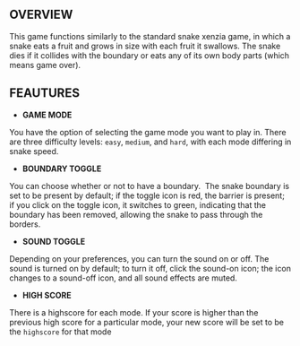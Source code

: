 ## OVERVIEW

This game functions similarly to the standard snake xenzia game, in which a snake eats a fruit and grows in size with each fruit it swallows. The snake dies if it collides with the boundary or eats any of its own body parts (which means game over).



## FEAUTURES
- **GAME MODE**

You have the option of selecting the game mode you want to play in. There are three difficulty levels: `easy`, `medium`, and `hard`, with each mode differing in snake speed.

- **BOUNDARY TOGGLE**

 You can choose whether or not to have a boundary.  The snake boundary is set to be present by default; if the toggle icon is red, the barrier is present; if you click on the toggle icon, it switches to green, indicating that the boundary has been removed, allowing the snake to pass through the borders.
 
- **SOUND TOGGLE**

 Depending on your preferences, you can turn the sound on or off. The sound is turned on by default; to turn it off, click the sound-on icon; the icon changes to a sound-off icon, and all sound effects are muted.
 
 - **HIGH SCORE**

 There is a highscore for each mode. If your score is higher than the previous high score for a particular mode, your new score will be set to be the `highscore` for that mode
